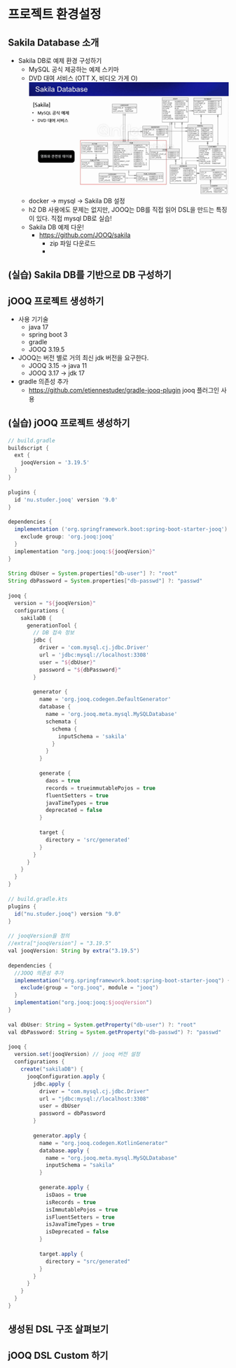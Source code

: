 # 프로젝트 환경설정

## Sakila Database 소개
- Sakila DB로 예제 환경 구성하기
  - MySQL 공식 제공하는 예제 스키마
  - DVD 대여 서비스 (OTT X, 비디오 가게 O)
![img_1.png](img_1.png)
  - docker -> mysql -> Sakila DB 설정
  - h2 DB 사용에도 문제는 없지만, JOOQ는 DB를 직접 읽어 DSL을 만드는 특징이 있다. 직접 mysql DB로 실습!
  - Sakila DB 예제 다운!
    - https://github.com/JOOQ/sakila
      - zip 파일 다운로드
      - 

## (실습) Sakila DB를 기반으로 DB 구성하기

## jOOQ 프로젝트 생성하기
- 사용 기기술
  - java 17
  - spring boot 3
  - gradle
  - JOOQ 3.19.5
- JOOQ는 버전 별로 거의 최신 jdk 버전을 요구한다.
  - JOOQ 3.15 -> java 11
  - JOOQ 3.17 -> jdk 17
- gradle 의존성 추가
  - https://github.com/etiennestuder/gradle-jooq-plugin jooq 플러그인 사용

## (실습) jOOQ 프로젝트 생성하기
```groovy
// build.gradle
buildscript {
  ext {
    jooqVersion = '3.19.5'
  }
}

plugins {
  id 'nu.studer.jooq' version '9.0'
}

dependencies {
  implementation ('org.springframework.boot:spring-boot-starter-jooq') {
    exclude group: 'org.jooq:jooq'
  }
  implementation "org.jooq:jooq:${jooqVersion}"
}

String dbUser = System.properties["db-user"] ?: "root"
String dbPassword = System.properties["db-passwd"] ?: "passwd"

jooq {
  version = "${jooqVersion}"
  configurations {
    sakilaDB {
      generationTool {
        // DB 접속 정보
        jdbc {
          driver = 'com.mysql.cj.jdbc.Driver'
          url = 'jdbc:mysql://localhost:3308'
          user = "${dbUser}"
          password = "${dbPassword}"
        }
        
        generator {
          name = 'org.jooq.codegen.DefaultGenerator'
          database {
            name = 'org.jooq.meta.mysql.MySQLDatabase'
            schemata {
              schema {
                inputSchema = 'sakila'
              }
            }
          }
          
          generate {
            daos = true
            records = trueimmutablePojos = true
            fluentSetters = true
            javaTimeTypes = true
            deprecated = false
          }
          
          target {
            directory = 'src/generated'
          }
        }
      }
    }
  }
}

// build.gradle.kts
plugins {
  id("nu.studer.jooq") version "9.0"
}

// jooqVersion을 정의
//extra["jooqVersion"] = "3.19.5"
val jooqVersion: String by extra("3.19.5")

dependencies {
  //JOOQ 의존성 추가
  implementation("org.springframework.boot:spring-boot-starter-jooq") {
    exclude(group = "org.jooq", module = "jooq")
  }
  implementation("org.jooq:jooq:$jooqVersion")
}

val dbUser: String = System.getProperty("db-user") ?: "root"
val dbPassword: String = System.getProperty("db-passwd") ?: "passwd"

jooq {
  version.set(jooqVersion) // jooq 버전 설정
  configurations {
    create("sakilaDB") {
      jooqConfiguration.apply {
        jdbc.apply {
          driver = "com.mysql.cj.jdbc.Driver"
          url = "jdbc:mysql://localhost:3308"
          user = dbUser
          password = dbPassword
        }

        generator.apply {
          name = "org.jooq.codegen.KotlinGenerator"
          database.apply {
            name = "org.jooq.meta.mysql.MySQLDatabase"
            inputSchema = "sakila"
          }

          generate.apply {
            isDaos = true
            isRecords = true
            isImmutablePojos = true
            isFluentSetters = true
            isJavaTimeTypes = true
            isDeprecated = false
          }

          target.apply {
            directory = "src/generated"
          }
        }
      }
    }
  }
}
```

## 생성된 DSL 구조 살펴보기

## jOOQ DSL Custom 하기
